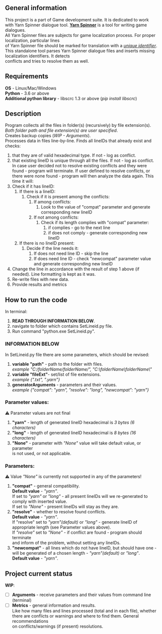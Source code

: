 ## General information

This project is a part of Game development suite. It is dedicated to work with Yarn Spinner dialogue tool.
**[Yarn Spinner](https://yarnspinner.dev/)** is a tool for writing game dialogues.  
All Yarn Spinner files are subjects for game localization process. For proper localization, particular lines  
of Yarn Spinner file should be marked for translation with a *[unique identifier](https://yarnspinner.dev/docs/unity/localisation/)*.  
This standalone tool parses Yarn Spinner dialogue files and inserts missing localization identifiers. It detects  
conflicts and tries to resolve them as well.


## Requirements

**OS** - Linux/Mac/Windows  
**Python** - 3.6 or above  
**Additional python library** - libscrc 1.3 or above (*pip install libscrc*)  


## Description

Program collects all the files in folder(s) (recursively) by file extension(s).  
*Both folder path and file extension(s) are user specified*.  
Creates backup copies (*WIP - Arguments*).  
Processes data in files line-by-line. Finds all lineIDs that already exist and  
checks:  
1. that they are of valid hexadecimal type. If not - log as conflict.
2. that existing lineID is unique through all the files. If not - log as conflict.
In case user decided not to resolve existing conflicts and they were found -
program will terminate.
If user defined to resolve conflicts, or there were none found - program
will then analyze the data again. This time it will:
1. Check if it has lineID:
    1. If there is a lineID:
        1. Check if it is present among the conflicts:
            1. If among conflicts:
                1. Look to the value of "compat" parameter and generate
                corresponding new lineID
            2. If not among conflicts:
                1. Check if its length complies with "compat" parameter:
                    1. if complies - go to the next line
                    2. if does not comply - generate corresponding new lineID
    2. If there is no lineID present:
        1. Decide if the line needs it:
            1. If does not need line ID - skip the line
            2. If does need line ID - check "newcompat" parameter value and generate
            corresponding new lineID
2. Change the line in accordance with the result of step 1 above (if needed).
Line formatting is kept as it was.
3. Re-write files with new data.
4. Provide results and metrics


## How to run the code

In terminal:  
1. **READ THROUGH INFORMATION BELOW**.
2. navigate to folder which contains SetLineid.py file.
3. Run command "python.exe SetLineid.py".

### INFORMATION BELOW
In SetLineid.py file there are some parameters, which should be revised:  
1. **variable "path"** - path to the folder with files.  
*example "C:/folderName/folderName/", "C:\\folderName\\folderName\\"*
2. **variable "fileExt"**- set/list of file extensions.  
*example {".txt", ".yarn"}*
3. **generatorArguments** - parameters and their values.  
*example {"compat": "yarn", "resolve": "long", "newcompat": "yarn"}*

### Parameter values:
:warning: Parameter values are not final  
1. **"yarn"** - length of generated lineID hexadecimal is *3 bytes (6 characters)*
2. **"long"** - length of generated lineID hexadecimal is *8 bytes (16 characters)*
3. **"None"** - parameter with *"None"* value will take default value, or parameter  
is not used, or not applicable.

### Parameters:
:warning: Value *"None"* is currently not supported in any of the parameters!  
1. **"compat"** - general compatibility.  
**Default value** - *"yarn"*.  
If set to *"yarn"* or *"long"* - all present lineIDs will we re-generated to  
comply with inserted value.  
If set to *"None"* - present lineIDs will stay as they are.  
2. **"resolve"** - whether to resolve found conflicts.  
**Default value** - *"yarn"*.  
If "resolve" set to *"yarn"(default)* or *"long"* - generate lineID of  
appropriate length (see Parameter values above).  
If *"resolve"* set to *"None"* - if conflict are found - program should terminate  
and inform of the problem, without setting any lineIDs.  
3. **"newcompat"** - all lines which do not have lineID, but should have one -  
will be generated of a chosen length - *"yarn"(default)* or *"long"*.  
**Default value** - *"yarn"*.  


## Project current status

**WIP**:
- [ ] **Arguments** - receive parameters and their values from command line (terminal)
- [ ] **Metrics** - general information and results.  
        Like how many files and lines processed (total and in each file), whether  
    there are conflicts or warnings and where to find them. General recommendations  
    on conflicts/warnings (if present) resolutions.